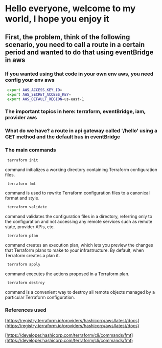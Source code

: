
# Hello everyone, welcome to my world, I hope you enjoy it

## First, the problem, think of the following scenario, you need to call a route in a certain period and wanted to do that using eventBridge in aws

### If you wanted using that code in your own env aws, you need config your env aws

```bash
 export AWS_ACCESS_KEY_ID=
 export AWS_SECRET_ACCESS_KEY=
 export AWS_DEFAULT_REGION=us-east-1
```

### The important topics in here: terraform, eventBridge, iam, provider aws

### What do we have? a route in api gateway called '/hello' using a GET method and the default bus in eventBridge

### The main commands

```bash
 terraform init
```

 command initializes a working directory containing Terraform configuration files.

```bash
 terraform fmt
```

 command is used to rewrite Terraform configuration files to a canonical format and style.

```bash
 terraform validate
```

 command validates the configuration files in a directory, referring only to the configuration and not accessing any remote services such as remote state, provider APIs, etc.

```bash
 terraform plan
```

 command creates an execution plan, which lets you preview the changes that Terraform plans to make to your infrastructure. By default, when Terraform creates a plan it.

```bash
 terraform apply
```

 command executes the actions proposed in a Terraform plan.

```bash
 terraform destroy
```

 command is a convenient way to destroy all remote objects managed by a particular Terraform configuration.

### References used

[https://registry.terraform.io/providers/hashicorp/aws/latest/docs](https://registry.terraform.io/providers/hashicorp/aws/latest/docs)

[https://developer.hashicorp.com/terraform/cli/commands/fmt](https://developer.hashicorp.com/terraform/cli/commands/fmt)
